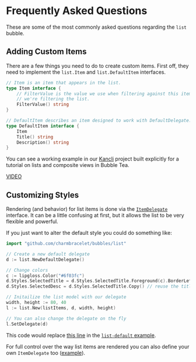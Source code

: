# Frequently Asked Questions

These are some of the most commonly asked questions regarding the `list` bubble.

## Adding Custom Items

There are a few things you need to do to create custom items. First off, they
need to implement the `list.Item` and `list.DefaultItem` interfaces.

```go
// Item is an item that appears in the list.
type Item interface {
	// FilterValue is the value we use when filtering against this item when
	// we're filtering the list.
	FilterValue() string
}
```

```go
// DefaultItem describes an item designed to work with DefaultDelegate.
type DefaultItem interface {
	Item
	Title() string
	Description() string
}
```

You can see a working example in our [Kancli] project built
explicitly for a tutorial on lists and composite views in Bubble Tea.

[VIDEO](https://youtu.be/ZA93qgdLUzM)

## Customizing Styles

Rendering (and behavior) for list items is done via the
[`ItemDelegate`][itemdelegate]
interface. It can be a little confusing at first, but it allows the list to be
very flexible and powerful.

If you just want to alter the default style you could do something like:

```go
import "github.com/charmbracelet/bubbles/list"

// Create a new default delegate
d := list.NewDefaultDelegate()

// Change colors
c := lipgloss.Color("#6f03fc")
d.Styles.SelectedTitle = d.Styles.SelectedTitle.Foreground(c).BorderLeftForeground(c)
d.Styles.SelectedDesc = d.Styles.SelectedTitle.Copy() // reuse the title style here

// Initailize the list model with our delegate
width, height := 80, 40
l := list.New(listItems, d, width, height)

// You can also change the delegate on the fly
l.SetDelegate(d)
```

This code would replace [this line][replacedline] in the [`list-default`
example][listdefault].

For full control over the way list items are rendered you can also define your
own `ItemDelegate` too ([example][customdelegate]).

[customdelegate]: https://github.com/charmbracelet/bubbletea/blob/main/examples/list-simple/main.go#L29-L50
[itemdelegate]: https://pkg.go.dev/github.com/charmbracelet/bubbles/list#ItemDelegate
[kancli]: https://github.com/charmbracelet/kancli/blob/main/main.go#L45
[listdefault]: https://github.com/charmbracelet/bubbletea/tree/main/examples/list-default
[replacedline]: https://github.com/charmbracelet/bubbletea/blob/main/examples/list-default/main.go#L77
